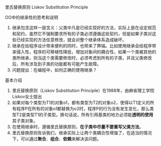 里氏替换原则 Liskov Substitution Principle

OO中的继承性的思考和说明

1. 继承包含这样一层含义：父类中凡是已经实现好的方法，实际上是在设定规范和契约，虽然它不强制要求所有的子类必须遵循这些契约，但是如果子类对这些已经实现的方法任意修改，就会对整个继承体系造成破坏。
2. 继承在给程序设计带来便利的同时，也带来了弊端。比如使用继承会给程序带来侵入性，程序的可移植性降低，增加对象间的耦合性，如果一个类被其他的类所继承，则当这个类需要修改时，必须考虑到所有的子类，并且父类修改后，所有涉及到子类的功能都有可能产生故障。
3. 问题提出：在编程中，如何正确的使用继承？

基本介绍

1. 里氏替换原则（Liskov Substitution Principle）在1988年，由麻省理工学院Liskov女士提出
2. 如果对每个类型为T1的对象o1，都有类型为T2的对象o2，使得以T1定义的所有程序P在所有的对象o1都替换为o2时，程序P的行为没有发生变化，那么类型T2是类型T1的子类型。换句话说，所有引用基类的地方必须能**透明的使用**其子类对象。
3. 在使用继承时，遵循里氏替换原则，**在子类中尽量不要重写父类方法**。
4. 里氏替换原则告诉我们，继承实际上让两个类耦合性增强了，在适当的情况下，可以通过**聚合**、**组合**、**依赖**来解决该问题。